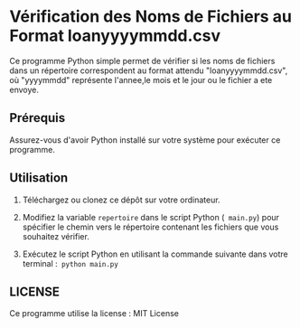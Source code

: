 # Vérification des Noms de Fichiers au Format loanyyyymmdd.csv

Ce programme Python simple permet de vérifier si les noms de fichiers dans un répertoire correspondent au format attendu "loanyyyymmdd.csv", où "yyyymmdd" représente l'annee,le mois et le jour ou le fichier a ete envoye.

## Prérequis

Assurez-vous d'avoir Python installé sur votre système pour exécuter ce programme.

## Utilisation

1. Téléchargez ou clonez ce dépôt sur votre ordinateur.

2. Modifiez la variable `repertoire` dans le script Python (` main.py`) pour spécifier le chemin vers le répertoire contenant les fichiers que vous souhaitez vérifier.

3. Exécutez le script Python en utilisant la commande suivante dans votre terminal :` python main.py`

## LICENSE 

Ce programme utilise la license : MIT License




